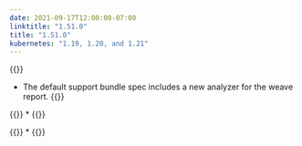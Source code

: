 ```yaml
---
date: 2021-09-17T12:00:00-07:00
linktitle: "1.51.0"
title: "1.51.0"
kubernetes: "1.19, 1.20, and 1.21"
---
```


{{<features>}}
 * The default support bundle spec includes a new analyzer for the weave report.
{{</features>}}

{{<changes>}}
 * 
{{</changes>}}

{{<fixes>}}
 * 
{{</fixes>}}
